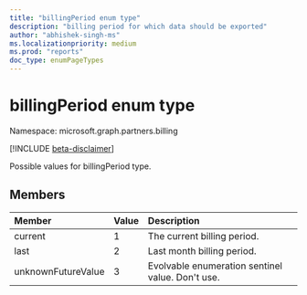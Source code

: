 ```yaml
---
title: "billingPeriod enum type"
description: "billing period for which data should be exported"
author: "abhishek-singh-ms"
ms.localizationpriority: medium
ms.prod: "reports"
doc_type: enumPageTypes
---
```


# billingPeriod enum type

Namespace: microsoft.graph.partners.billing

[!INCLUDE [beta-disclaimer](../../includes/beta-disclaimer.md)]

Possible values for billingPeriod type.

## Members

|Member|Value|Description|
|:---|:---|:---|
|current|1|The current billing period.|
|last|2|Last month billing period.|
|unknownFutureValue|3|Evolvable enumeration sentinel value. Don't use.|

<!-- {
  "type": "#page.annotation",
  "description": "billingPeriod enum type",
  "keywords": "",
  "section": "documentation",
  "tocPath": "",
  "namespace":"microsoft.graph.partners.billing"
}-->
